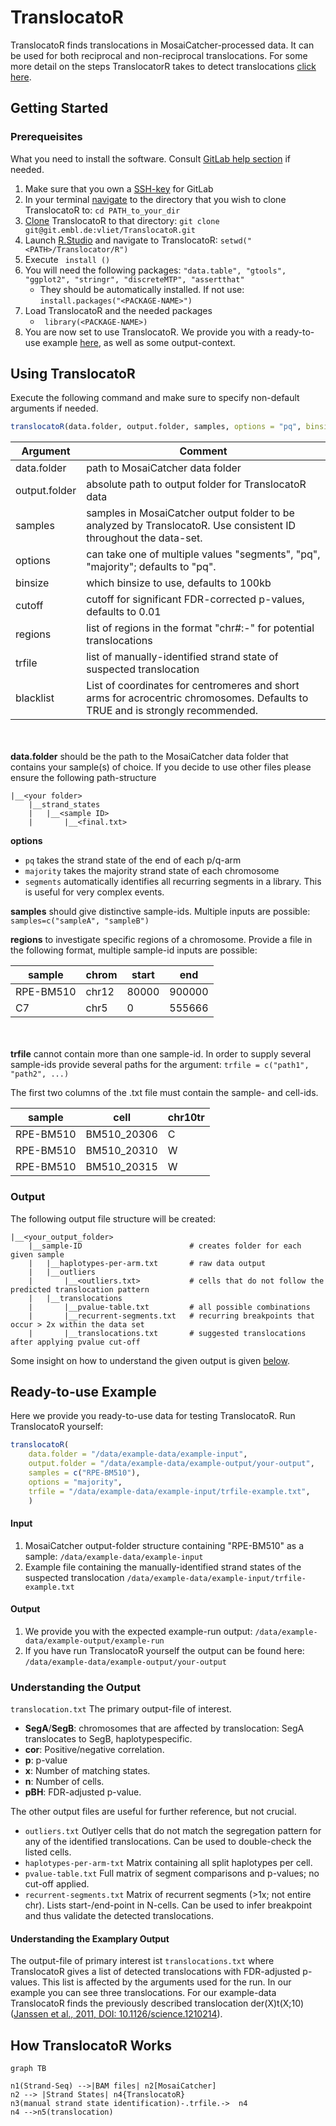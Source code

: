 # TranslocatoR

TranslocatoR finds translocations in MosaiCatcher-processed data. It can be used for both reciprocal and non-reciprocal translocations.
For some more detail on the steps TranslocatorR takes to detect translocations <a href="#how_it_works">click here</a>.
## Getting Started
### Prerequeisites
<!---:bangbang:**please update** :bangbang: 
- update steps, it is to be expected that the upcoming version of TranslocatoR will auto-install the required packages/dependencies-->

What you need to install the software. Consult [GitLab help section](https://git.embl.de/help 'GitLab-Help') if needed.
1. Make sure that you own a [SSH-key](https://git.embl.de/help/ssh/README.md) for GitLab 
2. In your terminal [navigate](https://git.embl.de/help/gitlab-basics/command-line-commands.md) to the directory that you wish to clone TranslocatoR to: `cd PATH_to_your_dir`
3. [Clone](https://git.embl.de/help/gitlab-basics/command-line-commands.md) TranslocatoR to that directory: `git clone git@git.embl.de:vliet/TranslocatoR.git`
4. Launch [R.Studio](https://www.rstudio.com) and navigate to TranslocatoR: `setwd("<PATH>/Translocator/R")`
5. Execute ``` install ()``` 
6. You will need the following packages: ```"data.table", "gtools", "ggplot2", "stringr", "discreteMTP", "assertthat"```
    * They should be automatically installed. If not use: ```install.packages("<PACKAGE-NAME>")```
7. Load TranslocatoR and the needed packages
    * ``` library(<PACKAGE-NAME>)```
8. You are now set to use TranslocatoR. We provide you with a ready-to-use example <a href="#example">here</a>, as well as some output-context.

## Using TranslocatoR
Execute the following command and make sure to specify non-default arguments if needed.
```r
translocatoR(data.folder, output.folder, samples, options = "pq", binsize = 100000L, cutoff = 0.01, regions = NULL, trfile = NULL, blacklist = T) 
``` 
  
**Argument** | Comment
---------|---------
data.folder	| path to MosaiCatcher data folder
output.folder | absolute path to output folder for TranslocatoR data
samples	| samples in MosaiCatcher output folder to be analyzed by TranslocatoR. Use consistent ID throughout the data-set.
options	| can take one of multiple values "segments", "pq", "majority"; defaults to "pq".
binsize	| which binsize to use, defaults to 100kb
cutoff	| cutoff for significant FDR-corrected p-values, defaults to 0.01
regions	| list of regions in the format "chr#:<start>-<end>" for potential translocations
trfile	| list of manually-identified strand state of suspected translocation
blacklist | List of coordinates for centromeres and short arms for acrocentric chromosomes. Defaults to TRUE and is strongly recommended.

<br> </br> 
**data.folder** should be the path to the MosaiCatcher data folder that contains your sample(s) of choice. If you decide to use other files please ensure the following path-structure
```
|__<your folder>  
    |__strand_states  
    |   |__<sample ID>  
    |       |__<final.txt>
```

**options** 

* ``` pq ``` takes the strand state of the end of each p/q-arm 
* ``` majority ``` takes the majority strand state of each chromosome
* ``` segments ``` automatically identifies all recurring segments in a library. This is useful for very complex events. 

**samples** should give distinctive sample-ids. Multiple inputs are possible: ```samples=c("sampleA", "sampleB")```

**regions** to investigate specific regions of a chromosome. Provide a file in the following format, multiple sample-id inputs are possible:

sample | chrom | start | end
------|------|------|------
RPE-BM510 | chr12 | 80000 | 900000
C7 | chr5 | 0 | 555666
 
<br> </br>
**trfile** cannot contain more than one sample-id. In order to supply several sample-ids provide several paths for the argument: ```trfile = c("path1", "path2", ...) ```

The first two columns of the .txt file must contain the sample- and cell-ids.
 
 sample | cell | chr10tr
--------|------|-------
RPE-BM510|BM510_20306| C
RPE-BM510|BM510_20310| W
RPE-BM510|BM510_20315| W
 
### Output 
The following output file structure will be created:
```
|__<your_output_folder>  
    |__sample-ID                        # creates folder for each given sample
    |   |__haplotypes-per-arm.txt       # raw data output
    |   |__outliers
    |       |__<outliers.txt>           # cells that do not follow the predicted translocation pattern
    |   |__translocations  
    |       |__pvalue-table.txt         # all possible combinations
    |       |__recurrent-segments.txt   # recurring breakpoints that occur > 2x within the data set  
    |       |__translocations.txt       # suggested translocations after applying pvalue cut-off
```

Some insight on how to understand the given output is given <a href="#understand-output">below</a>.

## <a name="example">**Ready-to-use Example**</a>
Here we provide you ready-to-use data for testing TranslocatoR.
Run TranslocatoR yourself:
```r
translocatoR(
    data.folder = "/data/example-data/example-input", 
    output.folder = "/data/example-data/example-output/your-output", 
    samples = c("RPE-BM510"),
    options = "majority",
    trfile = "/data/example-data/example-input/trfile-example.txt",
    )
```

#### Input #### 
1. MosaiCatcher output-folder structure containing "RPE-BM510" as a sample: ```/data/example-data/example-input```
2. Example file containing the manually-identified strand states of the suspected translocation ```/data/example-data/example-input/trfile-example.txt```

#### Output ####  
1. We provide you with the expected example-run output: ```/data/example-data/example-output/example-run```
2. If you have run TranslocatoR yourself the output can be found here: ```/data/example-data/example-output/your-output```


### <a name="understand-output">**Understanding the Output**</a>
`translocation.txt` The primary output-file of interest. 

- **SegA**/**SegB**: chromosomes that are affected by translocation: SegA translocates to SegB, haplotypespecific.
- **cor**: Positive/negative correlation.
- **p**: p-value 
- **x**: Number of matching states.
- **n**: Number of cells.
- **pBH**: FDR-adjusted p-value.

The other output files are useful for further reference, but not crucial.

- `outliers.txt` Outlyer cells that do not match the segregation pattern for any of the identified translocations. Can be used to double-check the listed cells.
- `haplotypes-per-arm-txt` Matrix containing all split haplotypes per cell.
- `pvalue-table.txt` Full matrix of segment comparisons and p-values; no cut-off applied.
- `recurrent-segments.txt` Matrix of recurrent segments (>1x; not entire chr). Lists start-/end-point in N-cells. Can be used to infer breakpoint and thus validate the detected translocations.

#### Understanding the Examplary Output ####

The output-file of primary interest ist `translocations.txt` where TranslocatoR gives a list of detected translocations with FDR-adjusted p-values. This list is affected by the arguments used for the run. 
In our example you can see three translocations.
For our example-data TranslocatoR finds the previously described translocation der(X)t(X;10) ([Janssen et al., 2011, DOI: 10.1126/science.1210214](http://science.sciencemag.org/content/333/6051/1895)).


## <a name="how_it_works">How TranslocatoR Works</a>
```mermaid
graph TB

n1(Strand-Seq) -->|BAM files| n2[MosaiCatcher]
n2 --> |Strand States| n4{TranslocatoR}
n3(manual strand state identification)-.trfile.->  n4
n4 -->n5(translocation)





```
<!--- To-Do 
:bangbang:**space-holder** :bangbang: 
- [ ] Work-flow schematic
- [ ] Short paragraph on working principle


:bangbang:**space-holder please update** :bangbang: 
- [ ] Description of what one can specifically understand from the output files for the given data-set => "understanding the output"
- [x] upload example-data-set into "data-folder" in repository
- [ ] upload trfile-example.txt




-->